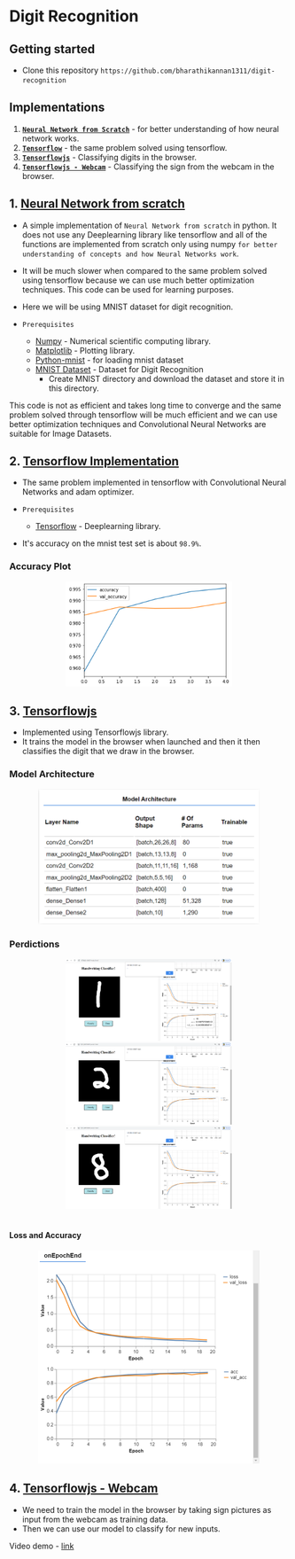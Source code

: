 # Digit Recognition

## Getting started
- Clone this repository `https://github.com/bharathikannan1311/digit-recognition` 

## Implementations

1. [**`Neural Network from Scratch`**](#1-neural-network-from-scratch) - for better understanding of how neural network works.
2. [**`Tensorflow`**](#2-tensorflow-implementation) - the same problem solved using tensorflow.
3. [**`Tensorflowjs`**](#3-tensorflowjs) - Classifying digits in the browser.
4. [**`Tensorflowjs - Webcam`**](#4-tensorflowjs---webcam) - Classifying the sign from the webcam in the browser.

## 1. [Neural Network from scratch](/Neural%20Network%20from%20scratch)

- A simple implementation of `Neural Network from scratch` in python. It does not use any Deeplearning library like tensorflow and all of the functions are implemented from scratch only using numpy `for better understanding of concepts and how Neural Networks work`.

- It will be much slower when compared to the same problem solved using tensorflow because we can use much better optimization techniques. This code can be used for learning purposes.

- Here we will be using MNIST dataset for digit recognition.

- `Prerequisites`
    - [Numpy](https://numpy.org/) - Numerical scientific computing library.
    - [Matplotlib](https://matplotlib.org/) - Plotting library.
    - [Python-mnist](https://pypi.org/project/python-mnist/) - for loading mnist dataset
    - [MNIST Dataset](http://yann.lecun.com/exdb/mnist/) - Dataset for Digit Recognition
        - Create MNIST directory and download the dataset and store it in this directory.

This code is not as efficient and takes long time to converge and the same problem solved through tensorflow will be much efficient and we can use better optimization techniques and Convolutional Neural Networks are suitable for Image Datasets.

## 2. [Tensorflow Implementation](/Tensorflow) 
- The same problem implemented in tensorflow with Convolutional Neural Networks and adam optimizer.

- `Prerequisites`
    - [Tensorflow](https://www.tensorflow.org/) - Deeplearning library.

- It's accuracy on the mnist test set is about `98.9%`.
### Accuracy Plot
<center>
<img src="Tensorflow/Images/accuracy.png" width=300px>
</center>

## 3. [Tensorflowjs](/Tensorflowjs)
- Implemented using Tensorflowjs library.
- It trains the model in the browser when launched and then it then classifies the digit that we draw in the browser.

### Model Architecture
<center>
<img src="Tensorflowjs/Images/modelarchitecture.png" width=400px><br>
</center>

### Perdictions

<center>
<img src="Tensorflowjs/Images/predict1.png" width=300px>
<img src="Tensorflowjs/Images/predict2.png" width=300px>
<img src="Tensorflowjs/Images/predict8.png" width=300px>
</center><br>

#### Loss and Accuracy
<center>
<img src="Tensorflowjs/Images/lossandaccuracy.png" width=400px>
</center>


## 4. [Tensorflowjs - Webcam](/Tensorflowjs%20-%20Webcam) 

- We need to train the model in the browser by taking sign pictures as input from the webcam as training data.
- Then we can use our model to classify for new inputs.

Video demo - [link](https://github.com/bharathikannan1311/digit-recognition/blob/master/Tensorflowjs%20-%20Webcam/Demo/demo.mp4) 








